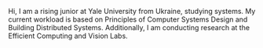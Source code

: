 Hi, I am a rising junior at Yale University from Ukraine, studying systems. My current workload is based on Principles of Computer Systems Design and Building Distributed Systems. Additionally, I am conducting research at the Efficient Computing and Vision Labs.

<img src="https://komarev.com/ghpvc/?username=anton-mel&style=flat-square&color=blue" alt=""/></img>
